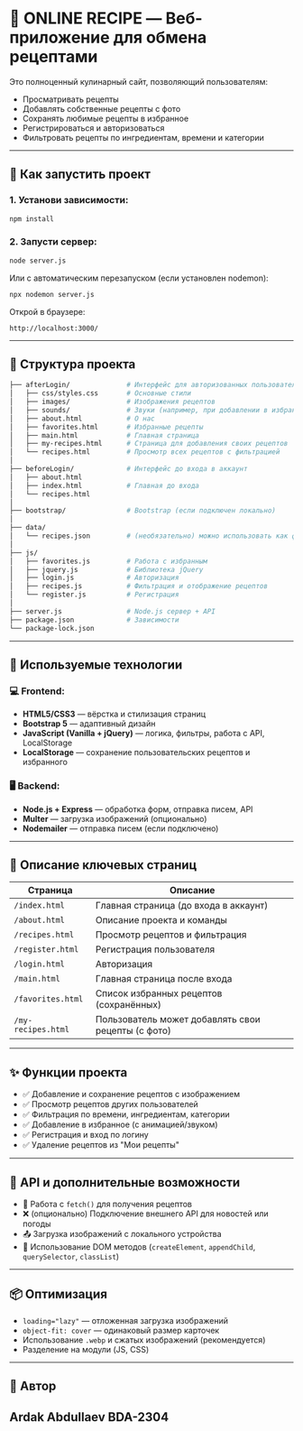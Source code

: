 # 🍲 ONLINE RECIPE — Веб-приложение для обмена рецептами

Это полноценный кулинарный сайт, позволяющий пользователям:
- Просматривать рецепты
- Добавлять собственные рецепты с фото
- Сохранять любимые рецепты в избранное
- Регистрироваться и авторизоваться
- Фильтровать рецепты по ингредиентам, времени и категории

---

## 🚀 Как запустить проект

### 1. Установи зависимости:
```bash
npm install
```

### 2. Запусти сервер:
```bash
node server.js
```

Или с автоматическим перезапуском (если установлен nodemon):
```bash
npx nodemon server.js
```

Открой в браузере:
```
http://localhost:3000/
```

---

## 🧱 Структура проекта

```bash
├── afterLogin/              # Интерфейс для авторизованных пользователей
│   ├── css/styles.css       # Основные стили
│   ├── images/              # Изображения рецептов
│   ├── sounds/              # Звуки (например, при добавлении в избранное)
│   ├── about.html           # О нас
│   ├── favorites.html       # Избранные рецепты
│   ├── main.html            # Главная страница
│   ├── my-recipes.html      # Страница для добавления своих рецептов
│   └── recipes.html         # Просмотр всех рецептов с фильтрацией
│
├── beforeLogin/             # Интерфейс до входа в аккаунт
│   ├── about.html
│   ├── index.html           # Главная до входа
│   └── recipes.html
│
├── bootstrap/               # Bootstrap (если подключен локально)
│
├── data/
│   └── recipes.json         # (необязательно) можно использовать как фейковую базу данных
│
├── js/
│   ├── favorites.js         # Работа с избранным
│   ├── jquery.js            # Библиотека jQuery
│   ├── login.js             # Авторизация
│   ├── recipes.js           # Фильтрация и отображение рецептов
│   └── register.js          # Регистрация
│
├── server.js                # Node.js сервер + API
├── package.json             # Зависимости
└── package-lock.json
```

---

## 🧠 Используемые технологии

### 💻 Frontend:
- **HTML5/CSS3** — вёрстка и стилизация страниц
- **Bootstrap 5** — адаптивный дизайн
- **JavaScript (Vanilla + jQuery)** — логика, фильтры, работа с API, LocalStorage
- **LocalStorage** — сохранение пользовательских рецептов и избранного

### 🖥 Backend:
- **Node.js + Express** — обработка форм, отправка писем, API
- **Multer** — загрузка изображений (опционально)
- **Nodemailer** — отправка писем (если подключено)

---

## 📄 Описание ключевых страниц

| Страница | Описание |
|---------|----------|
| `/index.html` | Главная страница (до входа в аккаунт) |
| `/about.html` | Описание проекта и команды |
| `/recipes.html` | Просмотр рецептов и фильтрация |
| `/register.html` | Регистрация пользователя |
| `/login.html` | Авторизация |
| `/main.html` | Главная страница после входа |
| `/favorites.html` | Список избранных рецептов (сохранённых) |
| `/my-recipes.html` | Пользователь может добавлять свои рецепты (с фото) |

---

## ✨ Функции проекта

- ✅ Добавление и сохранение рецептов с изображением
- ✅ Просмотр рецептов других пользователей
- ✅ Фильтрация по времени, ингредиентам, категории
- ✅ Добавление в избранное (с анимацией/звуком)
- ✅ Регистрация и вход по логину
- ✅ Удаление рецептов из "Мои рецепты"

---

## 🧪 API и дополнительные возможности

- 📡 Работа с `fetch()` для получения рецептов
- ❌ (опционально) Подключение внешнего API для новостей или погоды
- 📤 Загрузка изображений с локального устройства
- 🧠 Использование DOM методов (`createElement`, `appendChild`, `querySelector`, `classList`)

---

## 📦 Оптимизация

- `loading="lazy"` — отложенная загрузка изображений
- `object-fit: cover` — одинаковый размер карточек
- Использование `.webp` и сжатых изображений (рекомендуется)
- Разделение на модули (JS, CSS)

---

## 📝 Автор

Ardak Abdullaev BDA-2304
---


